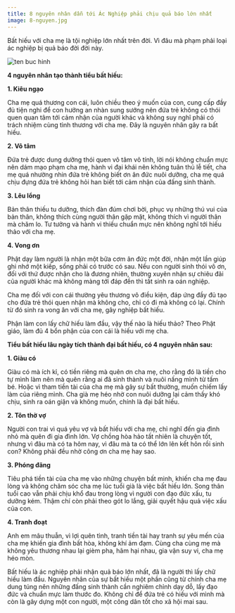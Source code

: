 ```yaml
---
title: 8 nguyên nhân dẫn tới Ác Nghiệp phải chịu quả báo lớn nhất
image: 8-nguyen.jpg
---
```


Bất hiếu với cha mẹ là tội nghiệp lớn nhất trên đời. Vì đâu mà phạm phải loại ác nghiệp bị quả báo đời đời này.

![ten buc hinh](http://cms.lichngaytot.com/medias/standard/2016/1/21/8-nguyen-nhan-dan-toi-ac-nghiep-phai-chiu-qua-bao-lon-nhat-hinh-anh.jpg "ten buc hinh")

**4 nguyên nhân tạo thành tiểu bất hiếu:**

**1. Kiêu ngạo**

Cha mẹ quá thương con cái, luôn chiều theo ý muốn của con, cung cấp đầy đủ tiện nghi để con hưởng an nhàn sung sướng nên đứa trẻ không có thói quen quan tâm tới cảm nhận của người khác và không suy nghĩ phải có trách nhiệm cùng tình thương với cha mẹ. Đây là nguyên nhân gây ra bất hiếu.

**2. Vô tâm**

Đứa trẻ được dung dưỡng thói quen vô tâm vô tính, lời nói không chuẩn mực nên dám mạo phạm cha mẹ, hành vi đại khái nên không tuân thủ lễ tiết, cha mẹ quá nhường nhin đứa trẻ không biết ơn ân đức nuôi dưỡng, cha mẹ quá chịu đựng đứa trẻ không hỏi han biết tới cảm nhận của đấng sinh thành.

**3. Lêu lổng**

Bản thân thiếu tu dưỡng, thích đàn đúm chơi bời, phục vụ những thú vui của bản thân, không thích cùng người thân gặp mặt, không thích vì người thân mà chăm lo. Tư tưởng và hành vi thiếu chuẩn mực nên không nghĩ tới hiếu thảo với cha mẹ.

**4. Vong ơn**

Phật dạy làm người là nhận một bữa cơm ân đức một đời, nhận một lần giúp ghi nhớ một kiếp, sống phải có trước có sau. Nếu con người sinh thói vô ơn, đối với thứ được nhận cho là đương nhiên, thường xuyên nhận sự chiêu đãi của người khác mà không màng tới đáp đền thì tất sinh ra oán nghiệp.

Cha mẹ đối với con cái thường yêu thương vô điều kiện, đáp ứng đầy đủ tạo cho đứa trẻ thói quen nhận mà không cho, chỉ có đi mà không có lại. Chính từ đó sinh ra vong ân với cha mẹ, gây nghiệp bất hiếu.

Phận làm con lấy chữ hiếu làm đầu, vậy thế nào là hiếu thảo? Theo Phật giáo, làm đủ 4 bổn phận của con cái là hiếu với mẹ cha.

**Tiểu bất hiếu lâu ngày tích thành đại bất hiếu, có 4 nguyên nhân sau:**

**1. Giàu có**

Giàu có mà ích kỉ, có tiền riêng mà quên ơn cha mẹ, cho rằng đó là tiền cho tự mình làm nên mà quên rằng ai đã sinh thành và nuôi nấng mình từ tấm bé. Hoặc vì tham tiền tài của cha mẹ mà gây sự bất thường, muốn chiếm lấy làm của riêng mình. Cha già mẹ héo nhờ con nuôi dưỡng lại cảm thấy khó chịu, sinh ra oán giận và không muốn, chính là đại bất hiếu.

**2. Tôn thờ vợ**

Người con trai vì quá yêu vợ và bất hiếu với cha mẹ, chỉ nghĩ đến gia đình nhỏ mà quên đi gia đình lớn. Vợ chồng hòa hảo tất nhiên là chuyện tốt, nhưng vì đâu mà có ta hôm nay, vì đâu mà ta có thể lớn lên kết hôn rồi sinh con? Không phải đều nhờ công ơn cha mẹ hay sao.

**3. Phóng đãng**

Tiêu phá tiền tài của cha mẹ vào những chuyện bất minh, khiến cha mẹ đau lòng và không chăm sóc cha mẹ lúc tuổi già là việc bất hiếu lớn. Song thân tuổi cao vẫn phải chịu khổ đau trong lòng vì người con đạo đức xấu, tu dưỡng kém. Thậm chí còn phải theo gót lo lắng, giải quyết hậu quả việc xấu của con.

**4. Tranh đoạt**

Anh em mâu thuẫn, vì lợi quên tình, tranh tiền tài hay tranh sự yêu mến của cha mẹ khiến gia đình bất hòa, không khí ảm đạm. Cùng cha cùng mẹ mà không yêu thương nhau lại gièm pha, hãm hại nhau, gia vận suy vi, cha mẹ héo mòn.

Bất hiếu là ác nghiệp phải nhận quả báo lớn nhất, đã là người thì lấy chữ hiếu làm đầu. Nguyên nhân của sự bất hiếu một phần cũng từ chính cha mẹ dung túng nên những đấng sinh thành cần nghiêm chỉnh dạy dỗ, lấy đạo đức và chuẩn mực làm thước đo. Không chỉ để đứa trẻ có hiếu với mình mà còn là gây dựng một con người, một công dân tốt cho xã hội mai sau.
